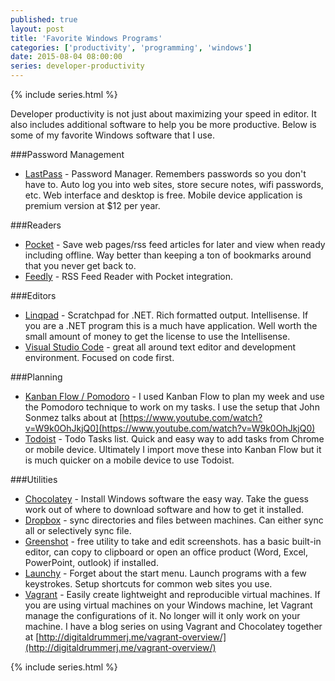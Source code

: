```yaml
---
published: true
layout: post
title: 'Favorite Windows Programs'
categories: ['productivity', 'programming', 'windows']
date: 2015-08-04 08:00:00
series: developer-productivity
---
```


{% include series.html %}

Developer productivity is not just about maximizing your speed in editor.  It also includes additional software to help you be more productive.    Below is some of my favorite Windows software that I use.

###Password Management

* [LastPass](http://lastpass.com) - Password Manager.  Remembers passwords so you don't have to.  Auto log you into web sites, store secure notes, wifi passwords, etc.  Web interface and desktop is free.  Mobile device application is premium version at $12 per year.

###Readers
   
* [Pocket](http://getpocket.com) - Save web pages/rss feed articles for later and view when ready including offline.  Way better than keeping a ton of bookmarks around that you never get back to.  
* [Feedly](http://feedly.com) - RSS Feed Reader with Pocket integration.
 

###Editors

* [Linqpad](http://linqpad.net) - Scratchpad for .NET.  Rich formatted output.  Intellisense.  If you are a .NET program this is a much have application.  Well worth the small amount of money to get the license to use the Intellisense.
* [Visual Studio Code](https://code.visualstudio.com/) - great all around text editor and development environment.  Focused on code first. 

###Planning

* [Kanban Flow / Pomodoro](http://kanbanflow.com) - I used Kanban Flow to plan my week and use the Pomodoro technique to work on my tasks.  I use the setup that John Sonmez talks about at [https://www.youtube.com/watch?v=W9k0OhJkjQ0](https://www.youtube.com/watch?v=W9k0OhJkjQ0)
* [Todoist](https://todoist.com) - Todo Tasks list.  Quick and easy way to add tasks from Chrome or mobile device.  Ultimately I import move these into Kanban Flow but it is much quicker on a mobile device to use Todoist.  

###Utilities

* [Chocolatey](http://chocolatey.org) - Install Windows software the easy way.  Take the guess work out of where to download software and how to get it installed. 
* [Dropbox](http://dropbox.com) - sync directories and files between machines.  Can either sync all or selectively sync file.    
* [Greenshot](http://getgreenshot.org) - free utility to take and edit screenshots.  has a basic built-in editor, can copy to clipboard or open an office product (Word, Excel, PowerPoint, outlook) if installed.  
* [Launchy](http://www.launchy.net) - Forget about the start menu.  Launch programs with a few keystrokes.  Setup shortcuts for common web sites you use. 
* [Vagrant](http://vagrantup.com) - Easily create lightweight and reproducible virtual machines.  If you are using virtual machines on your Windows machine, let Vagrant manage the configurations of it.  No longer will it only work on your machine.  I have a blog series on using Vagrant and Chocolatey together at [http://digitaldrummerj.me/vagrant-overview/](http://digitaldrummerj.me/vagrant-overview/)  

{% include series.html %}